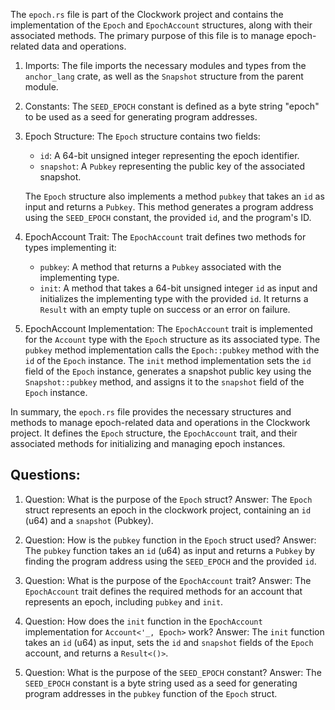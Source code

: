 The `epoch.rs` file is part of the Clockwork project and contains the implementation of the `Epoch` and `EpochAccount` structures, along with their associated methods. The primary purpose of this file is to manage epoch-related data and operations.

1. Imports: The file imports the necessary modules and types from the `anchor_lang` crate, as well as the `Snapshot` structure from the parent module.

2. Constants: The `SEED_EPOCH` constant is defined as a byte string "epoch" to be used as a seed for generating program addresses.

3. Epoch Structure: The `Epoch` structure contains two fields:

   - `id`: A 64-bit unsigned integer representing the epoch identifier.
   - `snapshot`: A `Pubkey` representing the public key of the associated snapshot.

   The `Epoch` structure also implements a method `pubkey` that takes an `id` as input and returns a `Pubkey`. This method generates a program address using the `SEED_EPOCH` constant, the provided `id`, and the program's ID.

4. EpochAccount Trait: The `EpochAccount` trait defines two methods for types implementing it:

   - `pubkey`: A method that returns a `Pubkey` associated with the implementing type.
   - `init`: A method that takes a 64-bit unsigned integer `id` as input and initializes the implementing type with the provided `id`. It returns a `Result` with an empty tuple on success or an error on failure.

5. EpochAccount Implementation: The `EpochAccount` trait is implemented for the `Account` type with the `Epoch` structure as its associated type. The `pubkey` method implementation calls the `Epoch::pubkey` method with the `id` of the `Epoch` instance. The `init` method implementation sets the `id` field of the `Epoch` instance, generates a snapshot public key using the `Snapshot::pubkey` method, and assigns it to the `snapshot` field of the `Epoch` instance.

In summary, the `epoch.rs` file provides the necessary structures and methods to manage epoch-related data and operations in the Clockwork project. It defines the `Epoch` structure, the `EpochAccount` trait, and their associated methods for initializing and managing epoch instances.

## Questions:

1. Question: What is the purpose of the `Epoch` struct?
   Answer: The `Epoch` struct represents an epoch in the clockwork project, containing an `id` (u64) and a `snapshot` (Pubkey).

2. Question: How is the `pubkey` function in the `Epoch` struct used?
   Answer: The `pubkey` function takes an `id` (u64) as input and returns a `Pubkey` by finding the program address using the `SEED_EPOCH` and the provided `id`.

3. Question: What is the purpose of the `EpochAccount` trait?
   Answer: The `EpochAccount` trait defines the required methods for an account that represents an epoch, including `pubkey` and `init`.

4. Question: How does the `init` function in the `EpochAccount` implementation for `Account<'_, Epoch>` work?
   Answer: The `init` function takes an `id` (u64) as input, sets the `id` and `snapshot` fields of the `Epoch` account, and returns a `Result<()>`.

5. Question: What is the purpose of the `SEED_EPOCH` constant?
   Answer: The `SEED_EPOCH` constant is a byte string used as a seed for generating program addresses in the `pubkey` function of the `Epoch` struct.

